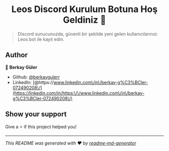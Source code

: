 <h1 align="center">Leos Discord Kurulum Botuna Hoş Geldiniz 👋</h1>
<p>
</p>

> Discord sunucunuzda, güvenli bir şekilde yeni gelen kullanıcılarınızı Leos bot ile kayıt edin.

## Author

👤 **Berkay Güler**

* Github: [@berkaygulerr](https://github.com/berkaygulerr)
* LinkedIn: [@https:\/\/www.linkedin.com\/in\/berkay-g%C3%BCler-072490208\/](https://linkedin.com/in/https:\/\/www.linkedin.com\/in\/berkay-g%C3%BCler-072490208\/)

## Show your support

Give a ⭐️ if this project helped you!

***
_This README was generated with ❤️ by [readme-md-generator](https://github.com/kefranabg/readme-md-generator)_
